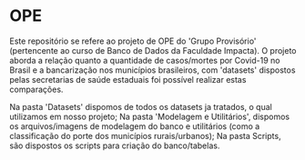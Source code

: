 # OPE

Este repositório se refere ao projeto de OPE do 'Grupo Provisório' (pertencente ao curso de Banco de Dados da Faculdade Impacta). O projeto aborda a relação quanto a quantidade de casos/mortes por Covid-19 no Brasil e a bancarização nos municípios brasileiros, com 'datasets' dispostos pelas secretarias de saúde estaduais foi possível realizar estas comparações.

Na pasta 'Datasets' dispomos de todos os datasets ja tratados, o qual utilizamos em nosso projeto;
Na pasta 'Modelagem e Utilitários', dispomos os arquivos/imagens de modelagem do banco e utilitários (como a classificação do porte dos municípios rurais/urbanos);
Na pasta Scripts, são dispostos os scripts para criação do banco/tabelas.
